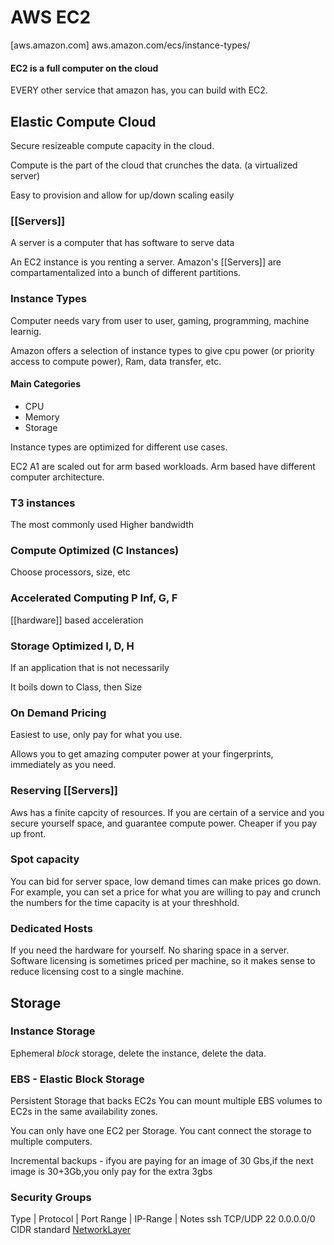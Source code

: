 # AWS EC2
[aws.amazon.com] aws.amazon.com/ecs/instance-types/
#### EC2 is a full computer on the cloud
EVERY other service that amazon has, you can build with EC2.

## Elastic Compute Cloud
Secure resizeable compute capacity in the cloud.

Compute is the part of the cloud that crunches the data. (a virtualized server)

Easy to provision and allow for up/down scaling easily

### [[Servers]]
A server is a computer that has software to serve data

An EC2 instance is you renting a server.
Amazon's [[Servers]] are compartamentalized into a bunch of different partitions.

### Instance Types

Computer needs vary from user to user, gaming, programming, machine learnig.

Amazon offers a selection of instance types to give cpu power (or priority access to compute power), Ram, data transfer, etc. 

#### Main Categories
- CPU
- Memory
- Storage

Instance types are optimized for different use cases. 

EC2 A1 are scaled out for arm based workloads. Arm based have different computer architecture.

### T3 instances
The most commonly used
Higher bandwidth

### Compute Optimized (C Instances)
Choose processors, size, etc 

### Accelerated Computing P Inf, G, F
[[hardware]] based acceleration

### Storage Optimized I, D, H
If an application that is not necessarily 

It boils down to Class, then Size


### On Demand Pricing

Easiest to use, only pay for what you use.

Allows you to get amazing computer power at your fingerprints, immediately as you need.

### Reserving [[Servers]]

Aws has a finite capcity of resources. If you are certain of a service and you secure yourself space, and guarantee compute power.
Cheaper if you pay up front.

### Spot capacity

You can bid for server space, low demand times can make prices go down. 
For example, you can set a price for what you are willing to pay and crunch the numbers for the time capacity is at your threshhold. 

### Dedicated Hosts

If you need the hardware for yourself. No sharing space in a server. Software licensing is sometimes priced per machine, so it makes sense to reduce licensing cost to a single machine.

## Storage

### Instance Storage
Ephemeral *block* storage, delete the instance, delete the data.

### EBS - Elastic Block Storage

Persistent Storage that backs EC2s
You can mount multiple EBS volumes to EC2s in the same availability zones.

You can only have one EC2 per Storage. You cant connect the storage to multiple computers.

Incremental backups - ifyou are paying for an image of 30 Gbs,if the next image is 30+3Gb,you only pay for the extra 3gbs

### Security Groups
Type   |   Protocol   |   Port Range   |   IP-Range   |   Notes 
ssh	 		TCP/UDP			22			   0.0.0.0/0	
  										 CIDR standard
										[NetworkLayer](NetworkLayer.md)


